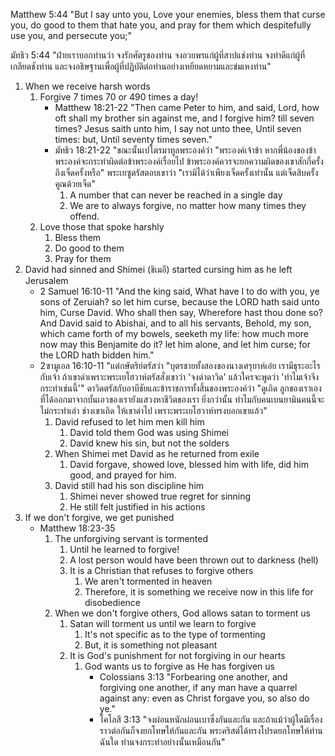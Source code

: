 Matthew 5:44 "But I say unto you, Love your enemies, bless them that curse you, do good to them that hate you, and pray for them which despitefully use you, and persecute you;"

มัทธิว 5:44 "ฝ่ายเราบอกท่านว่า จงรักศัตรูของท่าน จงอวยพรแก่ผู้ที่สาปแช่งท่าน จงทำดีแก่ผู้ที่เกลียดชังท่าน และจงอธิษฐานเพื่อผู้ที่ปฏิบัติต่อท่านอย่างเหยียดหยามและข่มเหงท่าน"

1. When we receive harsh words
	1. Forgive 7 times 70 or 490 times a day!
		- Matthew 18:21-22 "Then came Peter to him, and said, Lord, how oft shall my brother sin against me, and I forgive him? till seven times? Jesus saith unto him, I say not unto thee, Until seven times: but, Until seventy times seven."
		- มัทธิว 18:21-22 "ขณะนั้นเปโตรมาทูลพระองค์ว่า "พระองค์เจ้าข้า หากพี่น้องของข้าพระองค์จะกระทำผิดต่อข้าพระองค์เรื่อยไป ข้าพระองค์ควรจะยกความผิดของเขาสักกี่ครั้ง ถึงเจ็ดครั้งหรือ" พระเยซูตรัสตอบเขาว่า "เรามิได้ว่าเพียงเจ็ดครั้งเท่านั้น แต่เจ็ดสิบครั้งคูณด้วยเจ็ด"
			1. A number that can never be reached in a single day
			2. We are to always forgive, no matter how many times they offend.
	2. Love those that spoke harshly
		1. Bless them
		2. Do good to them
		3. Pray for them
2. David had sinned and Shimei (ชิเมอี) started cursing him as he left Jerusalem
    - 2 Samuel 16:10-11 "And the king said, What have I to do with you, ye sons of Zeruiah? so let him curse, because the LORD hath said unto him, Curse David. Who shall then say, Wherefore hast thou done so? And David said to Abishai, and to all his servants, Behold, my son, which came forth of my bowels, seeketh my life: how much more now may this Benjamite do it? let him alone, and let him curse; for the LORD hath bidden him."
    - 2ซามูเอล 16:10-11 "แต่กษัตริย์ตรัสว่า "บุตรชายทั้งสองของนางเศรุยาห์เอ๋ย เรามีธุระอะไรกับเจ้า ถ้าเขาด่าเพราะพระเยโฮวาห์ตรัสสั่งเขาว่า 'จงด่าดาวิด' แล้วใครจะพูดว่า 'ทำไมเจ้าจึงกระทำเช่นนี้'" ดาวิดตรัสกับอาบีชัยและข้าราชการทั้งสิ้นของพระองค์ว่า "ดูเถิด ลูกของเราเองที่ได้ออกมาจากบั้นเอวของเรายังแสวงหาชีวิตของเรา ยิ่งกว่านั้น ทำไมกับคนเบนยามินคนนี้จะไม่กระทำเล่า ช่างเขาเถิด ให้เขาด่าไป เพราะพระเยโฮวาห์ทรงบอกเขาแล้ว"
        1. David refused to let him men kill him
            1. David told them God was using Shimei
            2. David knew his sin, but not the solders
        2. When Shimei met David as he returned from exile
            1. David forgave, showed love, blessed him with life, did him good, and prayed for him.
        3. David still had his son discipline him
            1. Shimei never showed true regret for sinning
            2. He still felt justified in his actions
3. If we don't forgive, we get punished
    - Matthew 18:23-35
        1. The unforgiving servant is tormented
            1. Until he learned to forgive!
            2. A lost person would have been thrown out to darkness (hell)
            3. It is a Christian that refuses to forgive others
                1. We aren't tormented in heaven
                2. Therefore, it is something we receive now in this life for disobedience
        2. When we don't forgive others, God allows satan to torment us
            1. Satan will torment us until we learn to forgive
                1. It's not specific as to the type of tormenting
                2. But, it is something not pleasant
            2. It is God's punishment for not forgiving in our hearts
                1. God wants us to forgive as He has forgiven us
                    - Colossians 3:13 "Forbearing one another, and forgiving one another, if any man have a quarrel against any: even as Christ forgave you, so also do ye."
                    - โคโลสี 3:13 "จงผ่อนหนักผ่อนเบาซึ่งกันและกัน และถ้าแม้ว่าผู้ใดมีเรื่องราวต่อกันก็จงยกโทษให้กันและกัน พระคริสต์ได้ทรงโปรดยกโทษให้ท่านฉันใด ท่านจงกระทำอย่างนั้นเหมือนกัน"
